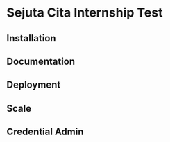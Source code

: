 # Sejuta Cita Internship Test
## Installation
## Documentation
## Deployment
## Scale
## Credential Admin
